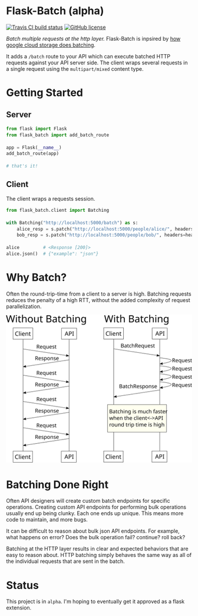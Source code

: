 # Flask-Batch (alpha)
[![Travis CI build status](https://api.travis-ci.org/dtkav/flask-batch.svg?branch=master)](https://travis-ci.org/dtkav/flask-batch/)
[![GitHub license](https://img.shields.io/github/license/dtkav/flask-batch.svg)](https://github.com/dtkav/flask-batch/blob/master/LICENSE)

_Batch multiple requests at the http layer._
Flask-Batch is inpsired by [how google cloud storage does batching](https://cloud.google.com/storage/docs/json_api/v1/how-tos/batch).

It adds a `/batch` route to your API which can execute batched HTTP requests against your
API server side. The client wraps several requests in a single request using the `multipart/mixed` content type.

# Getting Started
## Server
```python
from flask import Flask
from flask_batch import add_batch_route

app = Flask(__name__)
add_batch_route(app)

# that's it!
```

## Client
The client wraps a requests session.
```python
from flask_batch.client import Batching

with Batching("http://localhost:5000/batch") as s:
    alice_resp = s.patch("http://localhost:5000/people/alice/", headers=headers, data=alice_data)
    bob_resp = s.patch("http://localhost:5000/people/bob/", headers=headers, data=bob_data)

alice         # <Response [200]>
alice.json()  # {"example": "json"}
```

# Why Batch?
Often the round-trip-time from a client to a server is high.
Batching requests reduces the penalty of a high RTT, without the added complexity of request parallelization.


![](sequence-diagram.svg)

# Batching Done Right
Often API designers will create custom batch endpoints for specific operations.
Creating custom API endpoints for performing bulk operations usually end up
being clunky. Each one ends up unique. This means more code to maintain, and more bugs.

It can be difficult to reason about bulk json API endpoints.
For example, what happens on error? Does the bulk operation fail? continue?
roll back?

Batching at the HTTP layer results in clear and expected behaviors that are easy
to reason about. HTTP batching simply behaves the same way as all of the individual requests that are sent in the batch.

# Status
This project is in `alpha`. I'm hoping to eventually get it approved as a flask extension.
